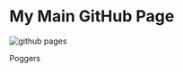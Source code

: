# My Main GitHub Page

![github pages](https://github.com/ElCholoGamer/elchologamer.github.io/workflows/GitHub%20Pages/badge.svg)

Poggers
